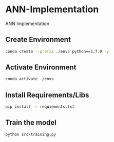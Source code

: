 # ANN-Implementation
ANN Implementation 

## Create Environment

```bash
conda create --prefix ./envs python==3.7.9 -y
```

## Activate Environment

```bash
conda activate ./envs
```

## Install Requirements/Libs

```bash
pip install -r requiements.txt
```

## Train the model
```bash
python src/training.py
```
